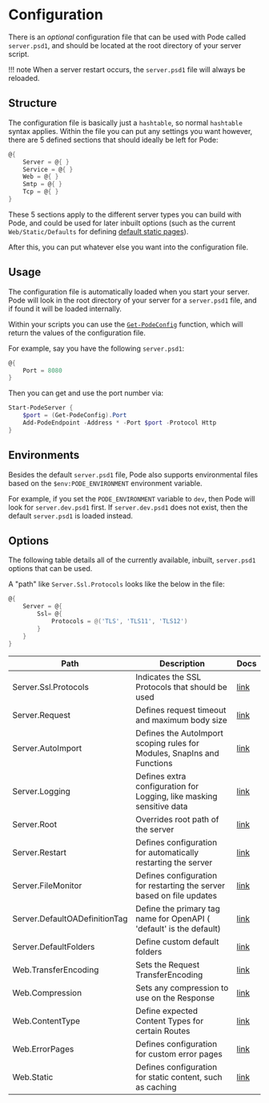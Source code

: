 # Configuration

There is an *optional* configuration file that can be used with Pode called `server.psd1`, and should be located at the root directory of your server script.

!!! note
    When a server restart occurs, the `server.psd1` file will always be reloaded.

## Structure

The configuration file is basically just a `hashtable`, so normal `hashtable` syntax applies. Within the file you can put any settings you want however, there are 5 defined sections that should ideally be left for Pode:

```powershell
@{
    Server = @{ }
    Service = @{ }
    Web = @{ }
    Smtp = @{ }
    Tcp = @{ }
}
```

These 5 sections apply to the different server types you can build with Pode, and could be used for later inbuilt options (such as the current `Web/Static/Defaults` for defining [default static pages](../Routes/Overview#default-pages)).

After this, you can put whatever else you want into the configuration file.

## Usage

The configuration file is automatically loaded when you start your server. Pode will look in the root directory of your server for a `server.psd1` file, and if found it will be loaded internally.

Within your scripts you can use the [`Get-PodeConfig`](../../Functions/Utilities/Get-PodeConfig) function, which will return the values of the configuration file.

For example, say you have the following `server.psd1`:

```powershell
@{
    Port = 8080
}
```

Then you can get and use the port number via:

```powershell
Start-PodeServer {
    $port = (Get-PodeConfig).Port
    Add-PodeEndpoint -Address * -Port $port -Protocol Http
}
```

## Environments

Besides the default `server.psd1` file, Pode also supports environmental files based on the `$env:PODE_ENVIRONMENT` environment variable.

For example, if you set the `PODE_ENVIRONMENT` variable to `dev`, then Pode will look for `server.dev.psd1` first. If `server.dev.psd1` does not exist, then the default `server.psd1` is loaded instead.

## Options

The following table details all of the currently available, inbuilt, `server.psd1` options that can be used.

A "path" like `Server.Ssl.Protocols` looks like the below in the file:

```powershell
@{
    Server = @{
        Ssl= @{
            Protocols = @('TLS', 'TLS11', 'TLS12')
        }
    }
}
```

| Path                          | Description                                                             | Docs                                       |
| ----------------------------- | ----------------------------------------------------------------------- | ------------------------------------------ |
| Server.Ssl.Protocols          | Indicates the SSL Protocols that should be used                         | [link](../Certificates)                    |
| Server.Request                | Defines request timeout and maximum body size                           | [link](../RequestLimits)                   |
| Server.AutoImport             | Defines the AutoImport scoping rules for Modules, SnapIns and Functions | [link](../Scoping)                         |
| Server.Logging                | Defines extra configuration for Logging, like masking sensitive data    | [link](../Logging/Overview)                |
| Server.Root                   | Overrides root path of the server                                       | [link](../Misc/ServerRoot)                 |
| Server.Restart                | Defines configuration for automatically restarting the server           | [link](../Restarting/Types/AutoRestarting) |
| Server.FileMonitor            | Defines configuration for restarting the server based on file updates   | [link](../Restarting/Types/FileMonitoring) |
| Server.DefaultOADefinitionTag | Define the primary tag name for OpenAPI ( 'default' is the default)     | [link](../OpenAPI/OpenAPI)                 |
| Server.DefaultFolders         | Define custom default folders                                           | [link](../Routes/Utilities/StaticContent)  |
| Web.TransferEncoding          | Sets the Request TransferEncoding                                       | [link](../Compression/Requests)            |
| Web.Compression               | Sets any compression to use on the Response                             | [link](../Compression/Responses)           |
| Web.ContentType               | Define expected Content Types for certain Routes                        | [link](../Routes/Utilities/ContentTypes)   |
| Web.ErrorPages                | Defines configuration for custom error pages                            | [link](../Routes/Utilities/ErrorPages)     |
| Web.Static                    | Defines configuration for static content, such as caching               | [link](../Routes/Utilities/StaticContent)  |
